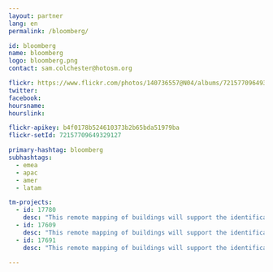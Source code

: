 ```yaml
---
layout: partner
lang: en
permalink: /bloomberg/

id: bloomberg
name: bloomberg
logo: bloomberg.png
contact: sam.colchester@hotosm.org

flickr: https://www.flickr.com/photos/140736557@N04/albums/72157709649329127
twitter: 
facebook: 
hoursname:
hourslink:

flickr-apikey: b4f0178b524610373b2b65bda51979ba
flickr-setId: 72157709649329127

primary-hashtag: bloomberg
subhashtags:
  - emea
  - apac
  - amer
  - latam

tm-projects:
  - id: 17780
    desc: "This remote mapping of buildings will support the identification and characterization of settlements, as well as the implementation of planned activities and largely the generation of data for humanitarian activities."
  - id: 17609
    desc: "This remote mapping of buildings will support the identification and characterization of settlements, as well as the implementation of planned activities and largely the generation of data for humanitarian activities."
  - id: 17691
    desc: "This remote mapping of buildings will support the identification and characterization of settlements, as well as the implementation of planned activities and largely the generation of data for humanitarian activities."
    
---
```

